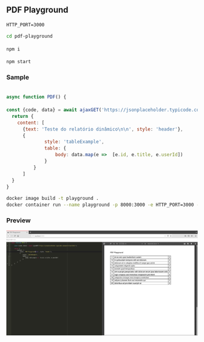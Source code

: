 ## PDF Playground

```
HTTP_PORT=3000
```

```sh
cd pdf-playground

npm i

npm start

```

### Sample

```javascript

async function PDF() {

const {code, data} = await ajaxGET('https://jsonplaceholder.typicode.com/posts?userId=2');
  return {
    content: [
      {text: 'Teste do relatório dinâmico\n\n', style: 'header'},
      {
			  style: 'tableExample',
			  table: {
				  body: data.map(e =>  [e.id, e.title, e.userId])
			  }
		  }
	  ]
  }
}

```

```sh
docker image build -t playground .
docker container run --name playground -p 8000:3000 -e HTTP_PORT=3000 -e NODE_ENV=production playground
```

### Preview
![preview](https://github.com/eugenio-cunha/pdf-playground/blob/master/preview.png)